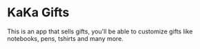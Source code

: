 <h1>KaKa Gifts</h1>

<p>This is an app that sells gifts, you'll be able to customize gifts like notebooks, pens, tshirts and many more.</p>

